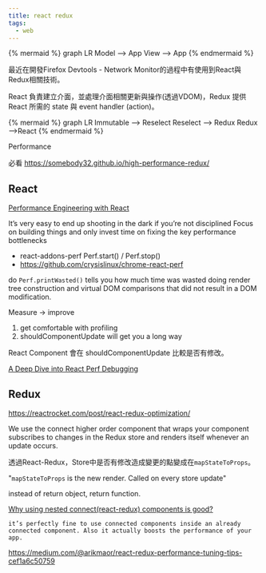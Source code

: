 ```yaml
---
title: react redux
tags:
  - web
---
```


{% mermaid %}
graph LR
Model --> App
View --> App
{% endmermaid %}

最近在開發Firefox Devtools - Network Monitor的過程中有使用到React與Redux相關技術。

React 負責建立介面，並處理介面相關更新與操作(透過VDOM)，Redux 提供 React 所需的 state 與 event handler (action)。

{% mermaid %}
graph LR
Immutable --> Reselect
Reselect --> Redux
Redux -->React
{% endmermaid %}


Performance

必看 https://somebody32.github.io/high-performance-redux/


## React

[Performance Engineering with React](
https://benchling.engineering/performance-engineering-with-react-e03013e53285)

It’s very easy to end up shooting in the dark if you’re not disciplined
Focus on building things and only invest time on fixing the key performance bottlenecks

* react-addons-perf
Perf.start() / Perf.stop()
* https://github.com/crysislinux/chrome-react-perf

do `Perf.printWasted()` tells you how much time was wasted doing render tree construction and virtual DOM comparisons that did not result in a DOM modification.

Measure -> improve

1. get comfortable with profiling
2. shouldComponentUpdate will get you a long way

React Component 會在 shouldComponentUpdate 比較是否有修改。

[A Deep Dive into React Perf Debugging](https://benchling.engineering/a-deep-dive-into-react-perf-debugging-fd2063f5a667)

## Redux

https://reactrocket.com/post/react-redux-optimization/

We use the connect higher order component that wraps your component  subscribes to changes in the Redux store and renders itself whenever an update occurs.

透過React-Redux，Store中是否有修改造成變更的點變成在`mapStateToProps`。

"`mapStateToProps` is the new render. Called on every store update"

instead of return object, return function.

[Why using nested connect(react-redux) components is good?](https://hackernoon.com/why-using-nested-connect-react-redux-components-is-good-bd17997b53d2)

`it’s perfectly fine to use connected components inside an already connected component. Also it actually boosts the performance of your app.`

https://medium.com/@arikmaor/react-redux-performance-tuning-tips-cef1a6c50759
